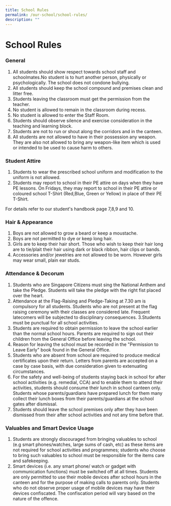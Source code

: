 ```yaml
---
title: School Rules
permalink: /our-school/school-rules/
description: ""
---
```

# **School Rules**

### General

1. All students should show respect towards school staff and schoolmates.No student is to hurt another person, physically or psychologically. The school does not condone bullying.
2. All students should keep the school compound and premises clean and litter free.
3. Students leaving the classroom must get the permission from the teacher.
4. No student is allowed to remain in the classroom during recess.
5. No student is allowed to enter the Staff Room.
6. Students should observe silence and exercise consideration in the teaching and learning block.
7. Students are not to run or shout along the corridors and in the canteen.
8. All students are not allowed to have in their possession any weapon. They are also not allowed to bring any weapon-like item which is used or intended to be used to cause harm to others. 


### Student Attire

1. Students to wear the prescribed school uniform and modification to the uniform is not allowed. 
2. Students may report to school in their PE attire on days when they have PE lessons. 
On Fridays, they may report to school in their PE attire or coloured school T-Shirt (Red,Blue, Green or Yellow) in place of their PE T-Shirt. 

For details refer to our student's handbook page 7,8,9 and 10.



### Hair & Appearance

1. Boys are not allowed to grow a beard or keep a moustache.
2. Boys are not permitted to dye or keep long hair.
3. Girls are to keep their hair short. Those who wish to keep their hair long are to tie/plait their hair using dark or black ribbon, hair clips or bands. 
4. Accessories and/or jewelries are not allowed to be worn. However girls may wear small, plain ear studs. 



### Attendance & Decorum

1. Students who are Singapore Citizens must sing the National Anthem and take the Pledge. Students will take the pledge with the right fist placed over the heart.
2. Attendance at the Flag-Raising and Pledge-Taking at 7.30 am is compulsory for all students. Students who are not present at the flag raising ceremony with their classes are considered late. Frequent latecomers will be subjected to disciplinary consequences. 
3.Students must be punctual for all school activities.
4. Students are required to obtain permission to leave the school earlier than the normal school hours. Parents are required to sign out their children from the General Office before leaving the school.
5. Reason for leaving the school must be recorded in the "Permission to Leave Early" book found in the General Office.
6. Students who are absent from school are required to produce medical certificates upon their return. Letters from parents are accepted on a case by case basis, with due consideration given to extenuating circumstances.
7. For the safety and well-being of students staying back in school for after school activities (e.g. remedial, CCA) and to enable them to attend their activities, students should consume their lunch in school canteen only. Students whose parents/guardians have prepared lunch for them many collect their lunch boxes from their parents/guardians at the school gates after dismissal. 
8. Students should leave the school premises only after they have been dismissed from their after school activities and not any time before that. 

### Valuables and Smart Device Usage

1. Students are strongly discouraged from bringing valuables to school (e.g smart phones/watches, large sums of cash, etc) as these items are not required for school activities and programmes; students who choose to bring such valuables to school must be responsible for the items care and safekeeping. 
2. Smart devices (i.e. any smart phone/ watch or gadget with communication functions) must be switched off at all times. Students are only permitted to use their mobile devices after school hours in the canteen and for the purpose of making calls to parents only. Students who do not observe proper usage of mobile devices may have their devices confiscated. The confiscation period will vary based on the nature of the offence. 